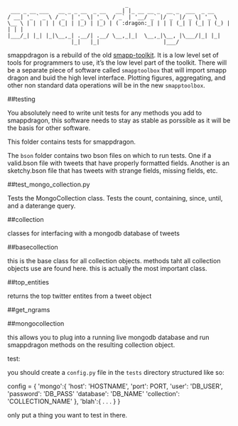 ```
                                     _                             
 ___ _ __ ___   __ _ _ __  _ __   __| |_ __ __ _  __ _  ___  _ __  
/ __| '_ ` _ \ / _` | '_ \| '_ \ / _` | '__/ _` |/ _` |/ _ \| '_ \ 
\__ \ | | | | | (_| | |_) | |_) | ( :dragon:_| | | | (_| | (_| | (_) | | | |
|___/_| |_| |_|\__,_| .__/| .__/ \__,_|_|  \__,_|\__, |\___/|_| |_|
                    |_|   |_|                    |___/             
```

smappdragon is a rebuild of the old [smapp-toolkit](https://github.com/SMAPPNYU/smapp-toolkit). It is a low level set of tools for programmers to use, it’s the low level part of the toolkit. There will be a separate piece of software called `smapptoolbox` that will import smapp dragon and buid the high level interface. Plotting figures, aggregating, and other non standard data operations will be in the new `smapptoolbox`.

##testing 

You absolutely need to write unit tests for any methods you add to smappdragon, this software needs to stay as stable as porssible as it will be the basis for other software.

This folder contains tests for smappdragon.

The `bson` folder contains two bson files on which to run tests. One if a valid.bson file with tweets that have properly formatted fields. Another is an sketchy.bson file that has tweets with strange fields, missing fields, etc.

##test_mongo_collection.py

Tests the MongoCollection class. Tests the count, containing, since, until, and a daterange query.

##collection

classes for interfacing with a mongodb database of tweets

##basecollection

this is the base class for all collection objects. methods taht all collection objects use are found here. this is actually the most important class.

##top_entities

returns the top twitter entites from a tweet object

##get_ngrams

##mongocollection

this allows you to plug into a running live mongodb database and run smappdragon methods on the resulting collection object. 

test:

you should create a `config.py` file in the `tests` directory structured like so:

config = {
	'mongo':{
		'host': 'HOSTNAME',
		'port': PORT,
		'user': 'DB_USER',
		'password': 'DB_PASS'
		'database': 'DB_NAME'
		'collection': 'COLLECTION_NAME'
	},
	'blah':{
		.
		.
		.
	}
}

only put a thing you want to test in there.





